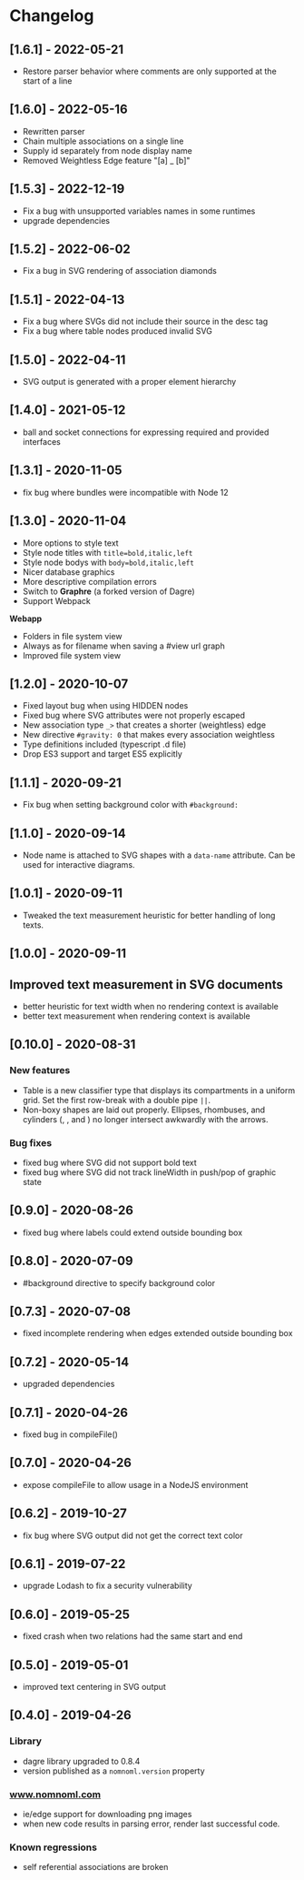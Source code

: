 # Changelog

## [1.6.1] - 2022-05-21

- Restore parser behavior where comments are only supported at the start of a line

## [1.6.0] - 2022-05-16

- Rewritten parser
- Chain multiple associations on a single line
- Supply id separately from node display name
- Removed Weightless Edge feature "[a] \_ [b]"

## [1.5.3] - 2022-12-19

- Fix a bug with unsupported variables names in some runtimes
- upgrade dependencies

## [1.5.2] - 2022-06-02

- Fix a bug in SVG rendering of association diamonds

## [1.5.1] - 2022-04-13

- Fix a bug where SVGs did not include their source in the desc tag
- Fix a bug where table nodes produced invalid SVG

## [1.5.0] - 2022-04-11

- SVG output is generated with a proper element hierarchy

## [1.4.0] - 2021-05-12

- ball and socket connections for expressing required and provided interfaces

## [1.3.1] - 2020-11-05

- fix bug where bundles were incompatible with Node 12

## [1.3.0] - 2020-11-04

- More options to style text
- Style node titles with `title=bold,italic,left`
- Style node bodys with `body=bold,italic,left`
- Nicer database graphics
- More descriptive compilation errors
- Switch to **Graphre** (a forked version of Dagre)
- Support Webpack

**Webapp**

- Folders in file system view
- Always as for filename when saving a #view url graph
- Improved file system view

## [1.2.0] - 2020-10-07

- Fixed layout bug when using HIDDEN nodes
- Fixed bug where SVG attributes were not properly escaped
- New association type `_>` that creates a shorter (weightless) edge
- New directive `#gravity: 0` that makes every association weightless
- Type definitions included (typescript .d file)
- Drop ES3 support and target ES5 explicitly

## [1.1.1] - 2020-09-21

- Fix bug when setting background color with `#background:`

## [1.1.0] - 2020-09-14

- Node name is attached to SVG shapes with a `data-name` attribute. Can be used for interactive diagrams.

## [1.0.1] - 2020-09-11

- Tweaked the text measurement heuristic for better handling of long texts.

## [1.0.0] - 2020-09-11

## Improved text measurement in SVG documents

- better heuristic for text width when no rendering context is available
- better text measurement when rendering context is available

## [0.10.0] - 2020-08-31

### New features

- Table is a new classifier type that displays its compartments in a uniform grid.
  Set the first row-break with a double pipe `||`.
- Non-boxy shapes are laid out properly. Ellipses, rhombuses, and cylinders (<usecase>, <choice>, and <database>) no longer intersect awkwardly with the arrows.

### Bug fixes

- fixed bug where SVG did not support bold text
- fixed bug where SVG did not track lineWidth in push/pop of graphic state

## [0.9.0] - 2020-08-26

- fixed bug where labels could extend outside bounding box

## [0.8.0] - 2020-07-09

- #background directive to specify background color

## [0.7.3] - 2020-07-08

- fixed incomplete rendering when edges extended outside bounding box

## [0.7.2] - 2020-05-14

- upgraded dependencies

## [0.7.1] - 2020-04-26

- fixed bug in compileFile()

## [0.7.0] - 2020-04-26

- expose compileFile to allow usage in a NodeJS environment

## [0.6.2] - 2019-10-27

- fix bug where SVG output did not get the correct text color

## [0.6.1] - 2019-07-22

- upgrade Lodash to fix a security vulnerability

## [0.6.0] - 2019-05-25

- fixed crash when two relations had the same start and end

## [0.5.0] - 2019-05-01

- improved text centering in SVG output

## [0.4.0] - 2019-04-26

### Library

- dagre library upgraded to 0.8.4
- version published as a `nomnoml.version` property

### www.nomnoml.com

- ie/edge support for downloading png images
- when new code results in parsing error, render last successful code.

### Known regressions

- self referential associations are broken
